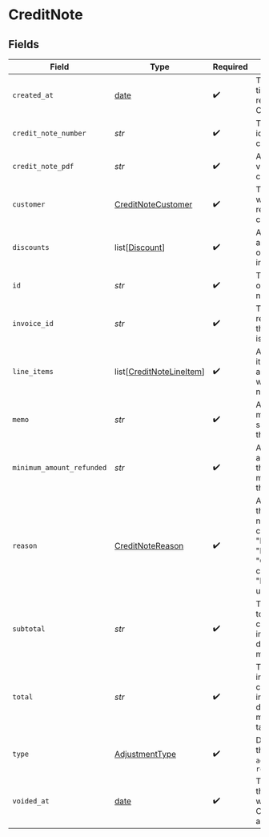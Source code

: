 # CreditNote


## Fields

| Field                                                                                                                  | Type                                                                                                                   | Required                                                                                                               | Description                                                                                                            | Example                                                                                                                |
| ---------------------------------------------------------------------------------------------------------------------- | ---------------------------------------------------------------------------------------------------------------------- | ---------------------------------------------------------------------------------------------------------------------- | ---------------------------------------------------------------------------------------------------------------------- | ---------------------------------------------------------------------------------------------------------------------- |
| `created_at`                                                                                                           | [date](https://docs.python.org/3/library/datetime.html#date-objects)                                                   | :heavy_check_mark:                                                                                                     | The creation time of the resource in Orb.                                                                              | 2022-05-01T07:01:31+00:00                                                                                              |
| `credit_note_number`                                                                                                   | *str*                                                                                                                  | :heavy_check_mark:                                                                                                     | The unique identifier for credit notes.                                                                                | VWEETM-00009-CN-1                                                                                                      |
| `credit_note_pdf`                                                                                                      | *str*                                                                                                                  | :heavy_check_mark:                                                                                                     | A URL to a PDF version of this credit note.                                                                            |                                                                                                                        |
| `customer`                                                                                                             | [CreditNoteCustomer](../../models/shared/creditnotecustomer.md)                                                        | :heavy_check_mark:                                                                                                     | The Customer who is receiving this credit note.                                                                        |                                                                                                                        |
| `discounts`                                                                                                            | list[[Discount](../../models/shared/discount.md)]                                                                      | :heavy_check_mark:                                                                                                     | Any discounts applied on the original invoice.                                                                         |                                                                                                                        |
| `id`                                                                                                                   | *str*                                                                                                                  | :heavy_check_mark:                                                                                                     | The unique id of this credit note.                                                                                     | UFVGEkVD5FkrAuvD                                                                                                       |
| `invoice_id`                                                                                                           | *str*                                                                                                                  | :heavy_check_mark:                                                                                                     | The Invoice resource that this credit note is applied to.                                                              | 5NXPgHK6zTxDgmmt                                                                                                       |
| `line_items`                                                                                                           | list[[CreditNoteLineItem](../../models/shared/creditnotelineitem.md)]                                                  | :heavy_check_mark:                                                                                                     | All of the line items associated with this credit note                                                                 |                                                                                                                        |
| `memo`                                                                                                                 | *str*                                                                                                                  | :heavy_check_mark:                                                                                                     | An optional memo supplied on the credit note.                                                                          |                                                                                                                        |
| `minimum_amount_refunded`                                                                                              | *str*                                                                                                                  | :heavy_check_mark:                                                                                                     | Any credited amount from the applied minimum on the invoice.                                                           | 10.00                                                                                                                  |
| `reason`                                                                                                               | [CreditNoteReason](../../models/shared/creditnotereason.md)                                                            | :heavy_check_mark:                                                                                                     | A reason for this credit note, which can be one of "Duplicate", "Fraudulent", "Order change", "Product unsatisfactory" | Product unsatisfactory                                                                                                 |
| `subtotal`                                                                                                             | *str*                                                                                                                  | :heavy_check_mark:                                                                                                     | The total prior to any creditable invoice-level discounts or minimums                                                  | 10.00                                                                                                                  |
| `total`                                                                                                                | *str*                                                                                                                  | :heavy_check_mark:                                                                                                     | The total including creditable invoice-level discounts or minimums, and tax                                            | 10.00                                                                                                                  |
| `type`                                                                                                                 | [AdjustmentType](../../models/shared/adjustmenttype.md)                                                                | :heavy_check_mark:                                                                                                     | Describing if this is an `adjustment` or a `refund`                                                                    |                                                                                                                        |
| `voided_at`                                                                                                            | [date](https://docs.python.org/3/library/datetime.html#date-objects)                                                   | :heavy_check_mark:                                                                                                     | The time when the credit note was voided in Orb, if applicable.                                                        | 2022-05-01T07:01:31+00:00                                                                                              |